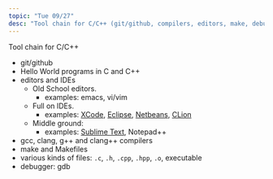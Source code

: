 ```yaml
---
topic: "Tue 09/27"
desc: "Tool chain for C/C++ (git/github, compilers, editors, make, debugger)"
---
```


Tool chain for C/C++

* git/github
* Hello World programs in C and C++
* editors and IDEs
    * Old School editors.  
         * examples: emacs, vi/vim
    * Full on IDEs. 
         * examples: [XCode](https://developer.apple.com/xcode/), [Eclipse](http://www.eclipse.org/), [Netbeans](https://netbeans.org/), [CLion](https://www.jetbrains.com/clion/)
    * Middle ground: 
         * examples: [Sublime Text](https://www.sublimetext.com/), Notepad++
* gcc, clang, g++ and clang++ compilers
* make and Makefiles
* various kinds of files: `.c`, `.h`, `.cpp`, `.hpp`, `.o`, executable
* debugger: gdb
